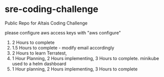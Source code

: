 # sre-coding-challenge
Public Repo for Altais Coding Challenge

please configure aws access keys with "aws configure"

1. 2 Hours to complete
2. 1.5 Hours to complete - modify email accordingly
3. 2 Hours to learn Terratest,  
4. 1 Hour Planning, 2 Hours implementing, 3 Hours to complete. minikube used to a helm dashboard  
5. 1 Hour planning, 2 Hours implementing, 3 Hours to complete
